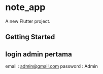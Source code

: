 # note_app

A new Flutter project.

## Getting Started

## login admin pertama 
email : admin@gmail.com
password : Admin
